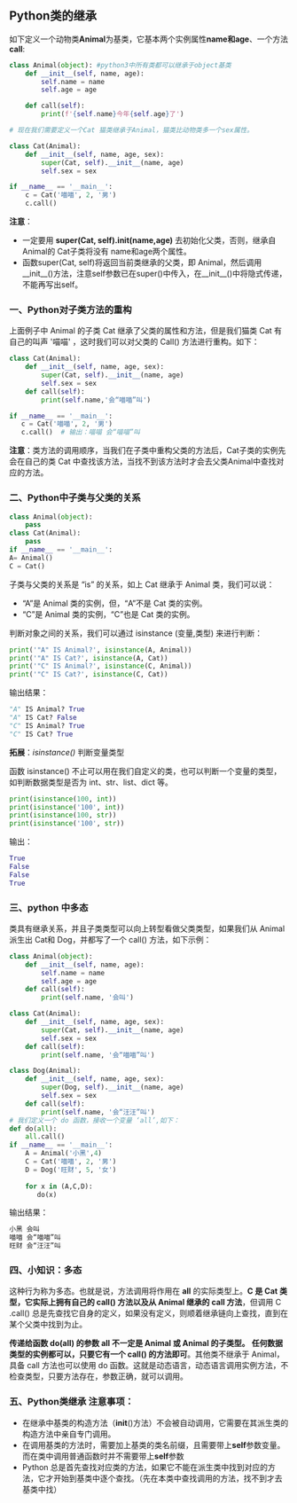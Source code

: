 Python类的继承
------
如下定义一个动物类**Animal**为基类，它基本两个实例属性**name和age**、一个方法**call**:
```python
class Animal(object): #python3中所有类都可以继承于object基类
    def __init__(self, name, age):
        self.name = name
        self.age = age

    def call(self):
        print(f'{self.name}今年{self.age}了')

# 现在我们需要定义一个Cat 猫类继承于Animal，猫类比动物类多一个sex属性。 

class Cat(Animal):
    def __init__(self, name, age, sex):
        super(Cat, self).__init__(name, age)
        self.sex = sex

if __name__ == '__main__':
    c = Cat('喵喵', 2, '男')
    c.call()
```
**注意**：
- 一定要用 **super(Cat, self).__init__(name,age)** 去初始化父类，否则，继承自 Animal的 Cat子类将没有 name和age两个属性。
- 函数super(Cat, self)将返回当前类继承的父类，即 Animal，然后调用__init__()方法，注意self参数已在super()中传入，在__init__()中将隐式传递，不能再写出self。

### 一、Python对子类方法的重构
上面例子中 Animal 的子类 Cat 继承了父类的属性和方法，但是我们猫类 Cat 有自己的叫声 '喵喵' ，这时我们可以对父类的 Call() 方法进行重构。如下：
```python
class Cat(Animal):
    def __init__(self, name, age, sex):
        super(Cat, self).__init__(name, age)
        self.sex = sex
    def call(self):
        print(self.name,'会“喵喵”叫')

if __name__ == '__main__':
   c = Cat('喵喵', 2, '男')
   c.call()  # 输出：喵喵 会“喵喵”叫
```
**注意**：类方法的调用顺序，当我们在子类中重构父类的方法后，Cat子类的实例先会在自己的类 Cat 中查找该方法，当找不到该方法时才会去父类Animal中查找对应的方法。

### 二、Python中子类与父类的关系
```python
class Animal(object):
    pass
class Cat(Animal):
    pass
if __name__ == '__main__':
A= Animal()
C = Cat()
```
子类与父类的关系是 “is” 的关系，如上 Cat 继承于 Animal 类，我们可以说：
- “A”是 Animal 类的实例，但，“A”不是 Cat 类的实例。
- “C”是 Animal 类的实例，“C”也是 Cat 类的实例。

判断对象之间的关系，我们可以通过 isinstance (变量,类型) 来进行判断：
```python
print('"A" IS Animal?', isinstance(A, Animal))
print('"A" IS Cat?', isinstance(A, Cat))
print('"C" IS Animal?', isinstance(C, Animal))
print('"C" IS Cat?', isinstance(C, Cat))
```
输出结果：
```python
"A" IS Animal? True
"A" IS Cat? False
"C" IS Animal? True
"C" IS Cat? True
```
**拓展**：_isinstance()_ 判断变量类型

函数 isinstance() 不止可以用在我们自定义的类，也可以判断一个变量的类型，如判断数据类型是否为 int、str、list、dict 等。
```python
print(isinstance(100, int))
print(isinstance('100', int))
print(isinstance(100, str))
print(isinstance('100', str))
```
输出：
```python
True
False
False
True
```
### 三、python 中多态
类具有继承关系，并且子类类型可以向上转型看做父类类型，如果我们从 Animal 派生出 Cat和 Dog，并都写了一个 call() 方法，如下示例：
```python
class Animal(object):
    def __init__(self, name, age):
        self.name = name
        self.age = age
    def call(self):
        print(self.name, '会叫')

class Cat(Animal):
    def __init__(self, name, age, sex):
        super(Cat, self).__init__(name, age)
        self.sex = sex
    def call(self):
        print(self.name, '会“喵喵”叫')

class Dog(Animal):
    def __init__(self, name, age, sex):
        super(Dog, self).__init__(name, age)
        self.sex = sex
    def call(self):
        print(self.name, '会“汪汪”叫')
# 我们定义一个 do 函数，接收一个变量 ‘all’,如下：
def do(all):
    all.call()
if __name__ == '__main__':
    A = Animal('小黑',4)
    C = Cat('喵喵', 2, '男')
    D = Dog('旺财', 5, '女')
    
    for x in (A,C,D):
       do(x)
```
输出结果：
```python
小黑 会叫
喵喵 会“喵喵”叫
旺财 会“汪汪”叫
```
### 四、小知识：多态
这种行为称为多态。也就是说，方法调用将作用在 **all** 的实际类型上。**C 是 Cat 类型，它实际上拥有自己的 call() 方法以及从 Animal 继承的 call 方法**，但调用 C .call() 总是先查找它自身的定义，如果没有定义，则顺着继承链向上查找，直到在某个父类中找到为止。

**传递给函数 do(all) 的参数 all 不一定是 Animal 或 Animal 的子类型。** **任何数据类型的实例都可以，只要它有一个 call() 的方法即可**。其他类不继承于 Animal，具备 call 方法也可以使用 do 函数。这就是动态语言，动态语言调用实例方法，不检查类型，只要方法存在，参数正确，就可以调用。

### 五、Python类继承 注意事项：
- 在继承中基类的构造方法（__init__()方法）不会被自动调用，它需要在其派生类的构造方法中亲自专门调用。
- 在调用基类的方法时，需要加上基类的类名前缀，且需要带上**self**参数变量。而在类中调用普通函数时并不需要带上**self**参数
- Python 总是首先查找对应类的方法，如果它不能在派生类中找到对应的方法，它才开始到基类中逐个查找。（先在本类中查找调用的方法，找不到才去基类中找）
